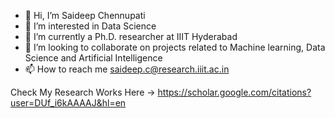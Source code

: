 - 👋 Hi, I’m Saideep Chennupati
- 👀 I’m interested in Data Science
- 🌱 I’m currently a Ph.D. researcher at IIIT Hyderabad
- 💞️ I’m looking to collaborate on projects related to Machine learning, Data Science and Artificial Intelligence
- 📫 How to reach me saideep.c@research.iiit.ac.in

Check My Research Works Here -> https://scholar.google.com/citations?user=DUf_i6kAAAAJ&hl=en

<!---
sdlearns/sdlearns is a ✨ special ✨ repository because its `README.md` (this file) appears on your GitHub profile.
You can click the Preview link to take a look at your changes.
--->
